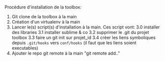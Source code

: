 Procédure d'installation de la toolbox:

1. Git clone de la toolbox à la main
2. Création d'un virtualenv à la main
3. Lancer le(s) script(s) d'installation à la main. Ces script vont:
	3.0 installer des libraries	
	3.1 installer sublime & co
	3.2 supprimer le .git du projet toolbox
	3.3 faire un git init sur projet_id
	3.4 créer les liens symboliques depuis ``.git/hooks`` vers ``conf/hooks`` (il faut que les liens soient executables)
4. Ajouter le repo git remote à la main "git remote add.."